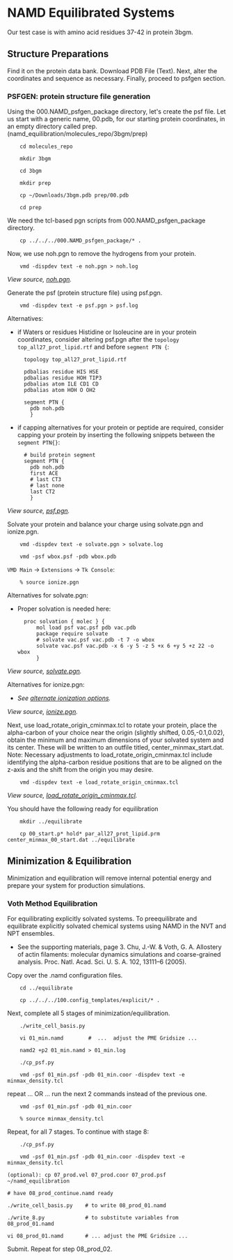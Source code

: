 # NAMD Equilibrated Systems
Our test case is with amino acid residues 37-42 in protein 3bgm.

## Structure Preparations
Find it on the protein data bank.
Download PDB File (Text).
Next, alter the coordinates and sequence as necessary.
Finally, proceed to psfgen section.

### PSFGEN: protein structure file generation
Using the 000.NAMD_psfgen_package directory, let's create the psf file.
Let us start with a generic name, 00.pdb, for our starting protein coordinates,
in an empty directory called prep. (namd_equilibration/molecules_repo/3bgm/prep)

        cd molecules_repo

        mkdir 3bgm

        cd 3bgm

        mkdir prep

        cp ~/Downloads/3bgm.pdb prep/00.pdb

        cd prep

We need the tcl-based pgn scripts from 000.NAMD_psfgen_package directory.

        cp ../../../000.NAMD_psfgen_package/* .

Now, we use noh.pgn to remove the hydrogens from your protein.

        vmd -dispdev text -e noh.pgn > noh.log

*View source, [noh.pgn](https://github.com/dmerz75/namd_equilibration/blob/master/000.NAMD_psfgen_package/noh.pgn).*

Generate the psf (protein structure file) using psf.pgn.

        vmd -dispdev text -e psf.pgn > psf.log

Alternatives:
* if Waters or residues Histidine or Isoleucine are in your protein coordinates, consider altering psf.pgn after the `topology top_all27_prot_lipid.rtf` and before `segment PTN {`:

        topology top_all27_prot_lipid.rtf
        
        pdbalias residue HIS HSE
        pdbalias residue HOH TIP3
        pdbalias atom ILE CD1 CD
        pdbalias atom HOH O OH2

        segment PTN {
          pdb noh.pdb
          }

* if capping alternatives for your protein or peptide are required, consider capping your protein by inserting the following snippets between the `segment PTN{}`:

        # build protein segment
        segment PTN {
          pdb noh.pdb
          first ACE
          # last CT3
          # last none
          last CT2
          }

*View source, [psf.pgn](https://github.com/dmerz75/namd_equilibration/blob/master/000.NAMD_psfgen_package/psf.pgn).*

Solvate your protein and balance your charge using solvate.pgn and ionize.pgn.

        vmd -dispdev text -e solvate.pgn > solvate.log 

        vmd -psf wbox.psf -pdb wbox.pdb
         
`VMD Main` -> `Extensions` -> `Tk Console`:
	
        % source ionize.pgn

Alternatives for solvate.pgn:
* Proper solvation is needed here:

        proc solvation { molec } {
            mol load psf vac.psf pdb vac.pdb
            package require solvate
            # solvate vac.psf vac.pdb -t 7 -o wbox
            solvate vac.psf vac.pdb -x 6 -y 5 -z 5 +x 6 +y 5 +z 22 -o wbox
            }

*View source, [solvate.pgn](https://github.com/dmerz75/namd_equilibration/blob/master/000.NAMD_psfgen_package/solvate.pgn).*

Alternatives for ionize.pgn:
* *See [alternate ionization options](www.ks.uiuc.edu/Research/vmd/plugins/autoionize).*

*View source, [ionize.pgn](https://github.com/dmerz75/namd_equilibration/blob/master/000.NAMD_psfgen_package/ionize.pgn).*


Next, use load_rotate_origin_cminmax.tcl to rotate your protein, place the alpha-carbon
of your choice near the origin (slightly shifted, 0.05,-0.1,0.02), obtain the minimum and
maximum dimensions of your solvated system and its center. These will be written to an outfile
titled, center_minmax_start.dat.
Note: Necessary adjustments to load_rotate_origin_cminmax.tcl include identifying the
alpha-carbon residue positions that are to be aligned on the z-axis and the shift from the
origin you may desire.

        vmd -dispdev text -e load_rotate_origin_cminmax.tcl

*View source, [load_rotate_origin_cminmax.tcl](https://github.com/dmerz75/namd_equilibration/blob/master/000.NAMD_psfgen_package/load_rotate_origin_cminmax.tcl).*

You should have the following ready for equilibration

        mkdir ../equilibrate

        cp 00_start.p* hold* par_all27_prot_lipid.prm center_minmax_00_start.dat ../equilibrate

## Minimization & Equilibration
Minimization and equilibration will remove internal potential energy and
prepare your system for production simulations.

### Voth Method Equilibration 
For equilibrating explicitly solvated systems.
To preequilibrate and equilibrate explicitly solvated chemical systems
using NAMD in the NVT and NPT ensembles.

* See the supporting materials, page 3. Chu, J.-W. & Voth, G. A. Allostery of actin filaments: molecular dynamics simulations and coarse-grained analysis. Proc. Natl. Acad. Sci. U. S. A. 102, 13111–6 (2005).

Copy over the .namd configuration files.
        
        cd ../equilibrate

        cp ../../../100.config_templates/explicit/* .
        
Next, complete all 5 stages of minimization/equilibration.

        ./write_cell_basis.py

        vi 01_min.namd        #  ...  adjust the PME Gridsize ...

        namd2 +p2 01_min.namd > 01_min.log

        ./cp_psf.py

        vmd -psf 01_min.psf -pdb 01_min.coor -dispdev text -e minmax_density.tcl

repeat ... OR ... run the next 2 commands instead of the previous one.

        vmd -psf 01_min.psf -pdb 01_min.coor

        % source minmax_density.tcl

Repeat, for all 7 stages. To continue with stage 8:

        ./cp_psf.py

        vmd -psf 01_min.psf -pdb 01_min.coor -dispdev text -e minmax_density.tcl
	
	(optional): cp 07_prod.vel 07_prod.coor 07_prod.psf ~/namd_equilibration

	# have 08_prod_continue.namd ready

	./write_cell_basis.py    # to write 08_prod_01.namd

	./write_8.py             # to substitute variables from 08_prod_01.namd

	vi 08_prod_01.namd       # ... adjust the PME Gridsize ...

Submit. Repeat for step 08_prod_02.
